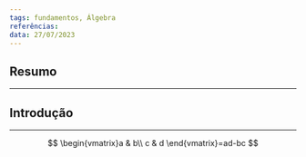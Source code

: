 ```yaml
---
tags: fundamentos, Álgebra
referências: 
data: 27/07/2023
---
```

## Resumo

---
## Introdução
---
$$ \begin{vmatrix}a & b\\ c & d \end{vmatrix}=ad-bc $$
